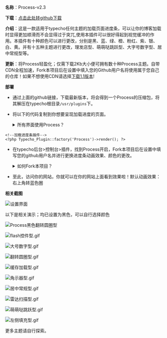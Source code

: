 **名称**：Process-v2.3

**下载**：[点击此处转github下载][1]

**介绍**：这是一款适用于typecho任何主题的加载页面进度条，可以让你的博客加载时显得更加顺滑而不会显得过于突兀,使用本插件可以很好得起到视觉缓冲的作用。本插件有十种颜色可以进行更改，分别是黑、蓝、绿、橙、粉红、紫、银、白、黄。并有十五种主题进行更改，理发店型、萌萌哒跳跃型、大字号数字型、居中常规型等。

**更新**：将Process轻盈化；仅需下载2Kb大小便可拥有数十种Process主题。自带CDN全程加速，Fork本项目后在设置中填入您的Github用户名将使用属于您自己的仓库！如果不想使用CDN请选择[下载1.1版本](https://www.clost.net/index.php/jishujiaocheng/124.html)!

**部署**

 - 通过上面的github链接，下载最新版本，将会得到一个Process的压缩包，将其解压在typecho根目录`/usr/plugins`下。
 - 将以下的代码复制到你想要呈现加载进度的页面。
   <details>
   <summary> 所有界面使用Process？</summary>
   如果想要所有界面都有加载进度条，可以放在`usr/themes/你主题名字如defaut/header.php`的头部，如图所示。
   
   ![将代码置于header.php中][3]
   
   </details>
```
<!--加载进度条插件-->
<?php Typecho_Plugin::factory('Process')->render(); ?>
```
   
 - 在typecho后台>控制台>插件，找到Process开启，Fork本项目后在设置中填写您的github用户名并进行更换进度条动画效果、颜色的更改。
   <details>
   <summary> 如何Fork本项目？</summary>
   登陆您的github账号，访问<https://github.com/Closty/Process>进入github的Process页面中，点击右上角的Fork按钮，如图所示。
   
   ![Fork本项目][7]
   
   </details>

 - 至此，访问你的网站，你就可以在你的网站上面看到效果啦！默认动画效果：右上角转蓝色圈

**相关截图**




![设置界面][4]

以下是相关演示；均已设置为黑色，可以自行选择颜色

![Process黑色翻转圆圈型][5]

![flash控件型.gif](https://cdn.jsdelivr.net/gh/closty/tuchuang/usr/uploads/2020/04/940786729.gif)

![大号数字型.gif](https://cdn.jsdelivr.net/gh/closty/tuchuang/usr/uploads/2020/04/2668313096.gif)

![翻转圆圈型.gif](https://cdn.jsdelivr.net/gh/closty/tuchuang/usr/uploads/2020/04/2582744789.gif)

![缓存加载型.gif](https://cdn.jsdelivr.net/gh/closty/tuchuang/usr/uploads/2020/04/1988166656.gif)

![角示器型.gif](https://cdn.jsdelivr.net/gh/closty/tuchuang/usr/uploads/2020/04/2302104356.gif)

![居中常规型.gif](https://cdn.jsdelivr.net/gh/closty/tuchuang/usr/uploads/2020/04/3044598873.gif)

![雷达扫描型.gif](https://cdn.jsdelivr.net/gh/closty/tuchuang/usr/uploads/2020/04/3369267188.gif)

![萌萌哒跳跃型.gif](https://cdn.jsdelivr.net/gh/closty/tuchuang/usr/uploads/2020/04/3767308857.gif)

![左侧填充型.gif](https://cdn.jsdelivr.net/gh/closty/tuchuang/usr/uploads/2020/04/4085822504.gif)

更多主题请自行探索。



  [1]: https://github.com/Closty/Process/releases
  [3]: https://cdn.jsdelivr.net/gh/closty/tuchuang/usr/uploads/2020/04/3416466155.jpg
  [4]: https://cdn.jsdelivr.net/gh/closty/tuchuang/usr/uploads/2020/04/3396169989.png
  [5]: https://cdn.jsdelivr.net/gh/614286240/tuchuang/usr/uploads/2020/04/1475598232.gif
  [6]: https://github.com/Closty/Process
  [7]: https://cdn.jsdelivr.net/gh/closty/tuchuang/usr/uploads/2020/04/3749713206.png
